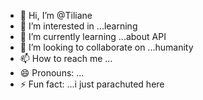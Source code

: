 - 👋 Hi, I’m @Tiliane
- 👀 I’m interested in ...learning
- 🌱 I’m currently learning ...about API
- 💞️ I’m looking to collaborate on ...humanity
- 📫 How to reach me ...
- 😄 Pronouns: ...
- ⚡ Fun fact: ...i just parachuted here

<!---
Tiliane/Tiliane is a ✨ special ✨ repository because its `README.md` (this file) appears on your GitHub profile.
You can click the Preview link to take a look at your changes.
--->
